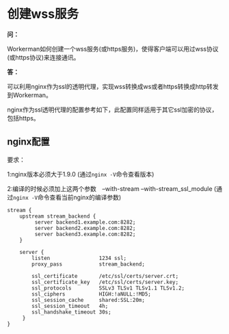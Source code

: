 # 创建wss服务

**问：**

Workerman如何创建一个wss服务(或https服务)，使得客户端可以用过wss协议(或https协议)来连接通讯。


**答：**

可以利用nginx作为ssl的透明代理，实现wss转换成ws或者https转换成http转发到Workerman。

nginx作为ssl透明代理的配置参考如下，此配置同样适用于其它ssl加密的协议，包括https。

## nginx配置
要求：

1:nginx版本必须大于1.9.0 (通过```nginx -V```命令查看版本)

2:编译的时候必须加上这两个参数　–with-stream –with-stream_ssl_module (通过```nginx -V```命令查看当前nginx的编译参数)

```
stream {
    upstream stream_backend {
         server backend1.example.com:8282;
         server backend2.example.com:8282;
         server backend3.example.com:8282;
    }

    server {
        listen                1234 ssl;
        proxy_pass            stream_backend;

        ssl_certificate       /etc/ssl/certs/server.crt;
        ssl_certificate_key   /etc/ssl/certs/server.key;
        ssl_protocols         SSLv3 TLSv1 TLSv1.1 TLSv1.2;
        ssl_ciphers           HIGH:!aNULL:!MD5;
        ssl_session_cache     shared:SSL:20m;
        ssl_session_timeout   4h;
        ssl_handshake_timeout 30s;
     }
}
```


